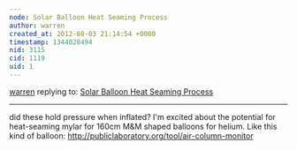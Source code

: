 ```yaml
---
node: Solar Balloon Heat Seaming Process
author: warren
created_at: 2012-08-03 21:14:54 +0000
timestamp: 1344028494
nid: 3115
cid: 1119
uid: 1
---
```




[warren](../profile/warren) replying to: [Solar Balloon Heat Seaming Process](../notes/elainechoi89/8-3-2012/solar-balloon-heat-seaming-process)

----
did these hold pressure when inflated? I'm excited about the potential for heat-seaming mylar for 160cm M&M shaped balloons for helium. Like this kind of balloon: http://publiclaboratory.org/tool/air-column-monitor